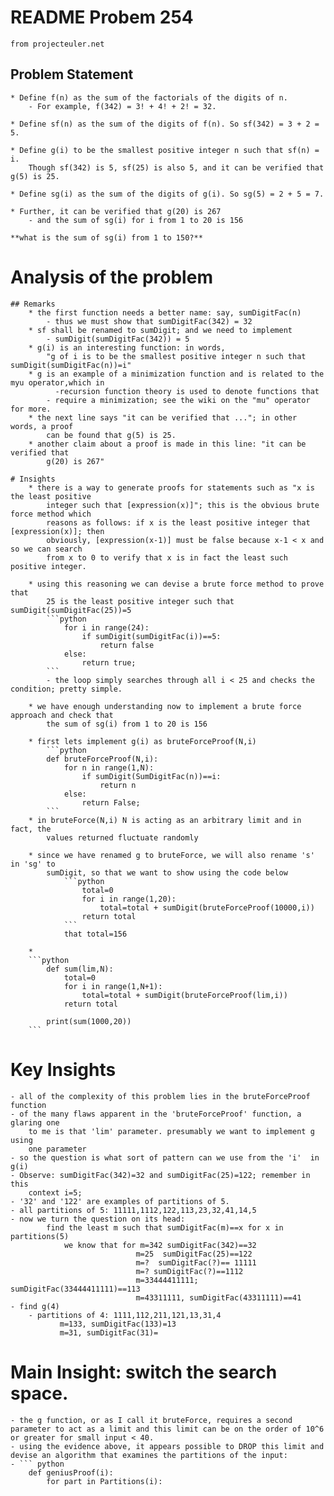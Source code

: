 # README Probem 254 
	from projecteuler.net

## Problem Statement

	* Define f(n) as the sum of the factorials of the digits of n. 
		- For example, f(342) = 3! + 4! + 2! = 32.

	* Define sf(n) as the sum of the digits of f(n). So sf(342) = 3 + 2 = 5.

	* Define g(i) to be the smallest positive integer n such that sf(n) = i. 
		Though sf(342) is 5, sf(25) is also 5, and it can be verified that g(5) is 25.

	* Define sg(i) as the sum of the digits of g(i). So sg(5) = 2 + 5 = 7.

	* Further, it can be verified that g(20) is 267
		- and the sum of sg(i) for i from 1 to 20 is 156
	
	**what is the sum of sg(i) from 1 to 150?**
	
	
# Analysis of the problem

	## Remarks
		* the first function needs a better name: say, sumDigitFac(n)
			- thus we must show that sumDigitFac(342) = 32
		* sf shall be renamed to sumDigit; and we need to implement
			- sumDigit(sumDigitFac(342)) = 5
		* g(i) is an interesting function: in words, 
			"g of i is to be the smallest positive integer n such that sumDigit(sumDigitFac(n))=i"
		* g is an example of a minimization function and is related to the myu operator,which in 
		      -recursion function theory is used to denote functions that
			- require a minimization; see the wiki on the "mu" operator for more.
		* the next line says "it can be verified that ..."; in other words, a proof
			can be found that g(5) is 25.
		* another claim about a proof is made in this line: "it can be verified that 
			g(20) is 267"
	
	# Insights 
		* there is a way to generate proofs for statements such as "x is the least positive
			integer such that [expression(x)]"; this is the obvious brute force method which 
			reasons as follows: if x is the least positive integer that [expression(x)]; then
			obviously, [expression(x-1)] must be false because x-1 < x and so we can search
			from x to 0 to verify that x is in fact the least such positive integer. 
			
		* using this reasoning we can devise a brute force method to prove that
			25 is the least positive integer such that sumDigit(sumDigitFac(25))=5
			```python
				for i in range(24):
					if sumDigit(sumDigitFac(i))==5:
						return false
				else:
					return true;
			```
			- the loop simply searches through all i < 25 and checks the condition; pretty simple.
			
		* we have enough understanding now to implement a brute force approach and check that
			the sum of sg(i) from 1 to 20 is 156
			
		* first lets implement g(i) as bruteForceProof(N,i)
			```python
			def bruteForceProof(N,i):
				for n in range(1,N):
					if sumDigit(SumDigitFac(n))==i:
						return n
				else:
					return False;
			```
		* in bruteForce(N,i) N is acting as an arbitrary limit and in fact, the
			values returned fluctuate randomly
			
		* since we have renamed g to bruteForce, we will also rename 's' in 'sg' to
			sumDigit, so that we want to show using the code below 
				```python
					total=0
					for i in range(1,20):
						total=total + sumDigit(bruteForceProof(10000,i))
					return total
				```
				that total=156
				
		* 
		```python
			def sum(lim,N):
				total=0
				for i in range(1,N+1):
					total=total + sumDigit(bruteForceProof(lim,i))
				return total
   
			print(sum(1000,20))
		```
	
# Key Insights 
	- all of the complexity of this problem lies in the bruteForceProof function
	- of the many flaws apparent in the 'bruteForceProof' function, a glaring one
		to me is that 'lim' parameter. presumably we want to implement g using
		one parameter
	- so the question is what sort of pattern can we use from the 'i'  in g(i)
	- Observe: sumDigitFac(342)=32 and sumDigitFac(25)=122; remember in this 
		context i=5; 
	- '32' and '122' are examples of partitions of 5.
	- all partitions of 5: 11111,1112,122,113,23,32,41,14,5
	- now we turn the question on its head: 
			find the least m such that sumDigitFac(m)==x for x in partitions(5) 
				we know that for m=342 sumDigitFac(342)==32
								m=25  sumDigitFac(25)==122
								m=?  sumDigitFac(?)== 11111
								m=? sumDigitFac(?)==1112
			    				m=33444411111;  sumDigitFac(33444411111)==113
								m=43311111, sumDigitFac(43311111)==41
	- find g(4)
		- partitions of 4: 1111,112,211,121,13,31,4
			   m=133, sumDigitFac(133)=13
			   m=31, sumDigitFac(31)=
			   
# Main Insight: switch the search space. 
	- the g function, or as I call it bruteForce, requires a second parameter to act as a limit and this limit can be on the order of 10^6 or greater for small input < 40.
	- using the evidence above, it appears possible to DROP this limit and devise an algorithm that examines the partitions of the input:
	- ``` python
		def geniusProof(i):
			for part in Partitions(i):
				
